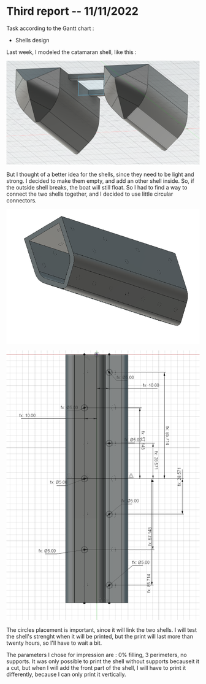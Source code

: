 Third report -- 11/11/2022
==========================

Task according to the Gantt chart :

* Shells design

Last week, I modeled the catamaran shell, like this :

![catamaran shell](images_and_videos_for_reports/shell.png)

But I thought of a better idea for the shells, since they need to be light and strong.
I decided to make them empty, and add an other shell inside.
So, if the outside shell breaks, the boat will still float.
So I had to find a way to connect the two shells together, and I decided to use little circular connectors.

![catamaran shell cut](images_and_videos_for_reports/shell_circles.png)

![circles detail](images_and_videos_for_reports/circles_details.png)

The circles placement is important, since it will link the two shells.
I will test the shell's strenght when it will be printed, but the print will last more than twenty hours, so I'll have to wait a bit.

The parameters I chose for impression are : 0% filling, 3 perimeters, no supports.
It was only possible to print the shell without supports becauseit it a cut, but when I will add the front part of the shell, I will have to print it differently, because I can only print it vertically.
